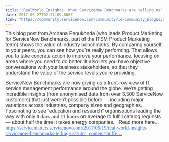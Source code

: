 ```yaml
---
title: "RealWorld Insights  What ServiceNow Benchmarks are telling us"
date: 2017-06-27T02:37:09.000Z
link: "https://community.servicenow.com/community?id=community_blog&sys_id=2a8da669dbd0dbc01dcaf3231f96198d"
---
```

<p><span style="font-family: calibri, verdana, arial, sans-serif; font-size: 12pt; color: #303030;">This blog post from Archana Penukonda (who leads Product Marketing for ServiceNow Benchmarks, part of the ITSM Product Marketing team) shows the value of industry benchmarks. By comparing yourself to your peers, you can see how you're really performing. That allows you to take concrete action to improve your performance, focusing on areas where you need to do better. It also lets you have objective conversations with your business stakeholders, so that they understand the value of the service levels you're providing.</span></p><p style="color: #666666; font-family: Montserrat;"><span style="font-family: calibri, verdana, arial, sans-serif; font-size: 12pt;"><span style="color: #303030;">ServiceNow Benchmarks are now giving us a front-row view of IT service management performance around the globe. We're getting incredible insights (from anonymised data from over 3,500 ServiceNow customers) that just weren't possible before — including major variations across industries, company sizes and geographies. Fascinating to see "education and research" organisations leading the way with only <span style="color: #666666; font-family: Montserrat;"><strong>8 days and 11 hours</strong></span></span><span style="color: #303030;"> on average to fulfill catalog requests — about half the time it takes energy companies.   Read more here... <span style="color: #2873ee;"><a href="https://servicematters.servicenow.com/2017/06/19/real-world-insights-servicenow-benchmarks-telling-us/?utm_content=buffer97ef6&amp;utm_medium=social&amp;utm_source=linkedin.com&amp;utm_campaign=buffer" style="font-family: Montserrat;" title="https://servicematters.servicenow.com/2017/06/19/real-world-insights-servicenow-benchmarks-telling-us/?utm_content=buffer97ef6&amp;utm_medium=social&amp;utm_source=linkedin.com&amp;utm_campaign=buffer"><span style="color: #2873ee;">https://servicematters.servicenow.com/2017/06/19/real-world-insights-servicenow-benchmarks-telling-us/?utm_content=buffe…</span></a> </span></span></span></p>